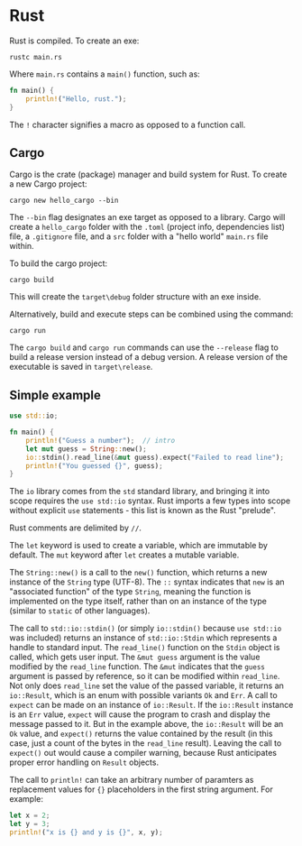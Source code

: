 # Rust

Rust is compiled.  To create an exe:

```shell
rustc main.rs
```

Where `main.rs` contains a `main()` function, such as:

```rust
fn main() {
    println!("Hello, rust.");
}
```

The `!` character signifies a macro as opposed to a function call.

## Cargo 

Cargo is the crate (package) manager and build system for Rust.  To create a new Cargo project:

```shell
cargo new hello_cargo --bin
```

The `--bin` flag designates an exe target as opposed to a library.  Cargo will create a `hello_cargo` folder with the `.toml` (project info, dependencies list) file, a `.gitignore` file, and a `src` folder with a "hello world" `main.rs` file within.

To build the cargo project:

```shell
cargo build 
```

This will create the `target\debug` folder structure with an exe inside.

Alternatively, build and execute steps can be combined using the command:

```shell
cargo run
```

The `cargo build` and `cargo run` commands can use the `--release` flag to build a release version instead of a debug version.  A release version of the executable is saved in `target\release`.


## Simple example

```rust
use std::io;

fn main() {
    println!("Guess a number");  // intro
    let mut guess = String::new();
    io::stdin().read_line(&mut guess).expect("Failed to read line");
    println!("You guessed {}", guess);
}
```

The `io` library comes from the `std` standard library, and bringing it into scope requires the `use std::io` syntax.  Rust imports a few types into scope without explicit `use` statements - this list is known as the Rust "prelude". 

Rust comments are delimited by `//`. 

The `let` keyword is used to create a variable, which are immutable by default.  The `mut` keyword after `let` creates a mutable variable.  

The `String::new()` is a call to the `new()` function, which returns a new instance of the `String` type (UTF-8).  The `::` syntax indicates that `new` is an "associated function" of the type `String`, meaning the function is implemented on the type itself, rather than on an instance of the type (similar to `static` of other languages).

The call to `std::io::stdin()` (or simply `io::stdin()` because `use std::io` was included) returns an instance of `std::io::Stdin` which represents a handle to standard input.  The `read_line()` function on the `Stdin` object is called, which gets user input.  The `&mut guess` argument is the value modified by the `read_line` function.  The `&mut` indicates that the `guess` argument is passed by reference, so it can be modified within `read_line`.  Not only does `read_line` set the value of the passed variable, it returns an `io::Result`, which is an enum with possible variants `Ok` and `Err`.  A call to `expect` can be made on an instance of `io::Result`.  If the `io::Result` instance is an `Err` value, `expect` will cause the program to crash and display the message passed to it.  But in the example above, the `io::Result` will be an `Ok` value, and `expect()` returns the value contained by the result (in this case, just a count of the bytes in the `read_line` result).  Leaving the call to `expect()` out would cause a compiler warning, because Rust anticipates proper error handling on `Result` objects.

The call to `println!` can take an arbitrary number of paramters as replacement values for `{}` placeholders in the first string argument.  For example:

```rust
let x = 2;
let y = 3;
println!("x is {} and y is {}", x, y);
```
